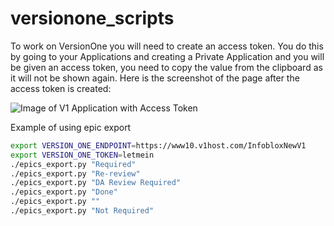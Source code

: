# versionone_scripts

To work on VersionOne you will need to create an access token. You do this
by going to your Applications and creating a Private Application and you will
be given an access token, you need to copy the value from the clipboard as it
will not be shown again. Here is the screenshot of the page after the 
access token is created:

![Image of V1 Application with Access Token](images/v1_access_token.png)

Example of using epic export
```bash
export VERSION_ONE_ENDPOINT=https://www10.v1host.com/InfobloxNewV1
export VERSION_ONE_TOKEN=letmein
./epics_export.py "Required"
./epics_export.py "Re-review"
./epics_export.py "DA Review Required"
./epics_export.py "Done"
./epics_export.py ""
./epics_export.py "Not Required"

```
